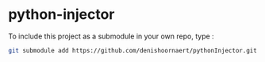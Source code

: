 # python-injector

To include this project as a submodule in your own repo, type :
```bash
git submodule add https://github.com/denishoornaert/pythonInjector.git
```
